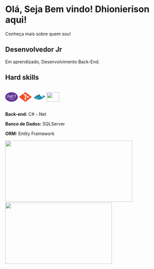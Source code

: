 
# Olá, Seja Bem vindo! Dhionierison aqui! 



Conheça mais sobre quem sou!

##  Desenvolvedor Jr


Em aprendizado, Desenvolvimento Back-End.


## Hard skills 
<div style="display: inline_block"><br>
  
  <img align="center" alt=".NetCore" height="30" width="40" src="https://github.com/devicons/devicon/blob/master/icons/dotnetcore/dotnetcore-original.svg">
  <img align="center" alt=".Git" height="30" width="40" src="https://github.com/devicons/devicon/blob/master/icons/git/git-original.svg">
  <img align="center" alt=".NetCore" height="30" width="40" src="https://github.com/devicons/devicon/blob/master/icons/docker/docker-original.svg"> 
  <img align="center" alt="" height="30" width="40" src="https://cdn.jsdelivr.net/gh/devicons/devicon/icons/microsoftsqlserver/microsoftsqlserver-plain.svg"> 
  
</div>
<br>

**Back-end:** C# -.Net

**Banco de Dados:** SQLServer

**ORM:** Entity Framework


<div>
  <img width = "405em" height="195em" src="https://github-readme-stats.vercel.app/api?username=dhionierison&show_icons=true&layout=compact&langs_count=7&theme="/>
  <img width = "340em" height="195em" src="https://github-readme-stats.vercel.app/api/top-langs/?username=dhionierison&layout=compact&langs_count=7&theme="/>
 
</div>

